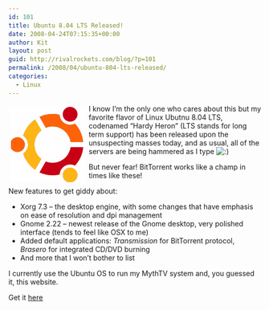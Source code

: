 ```yaml
---
id: 101
title: Ubuntu 8.04 LTS Released!
date: 2008-04-24T07:15:35+00:00
author: Kit
layout: post
guid: http://rivalrockets.com/blog/?p=101
permalink: /2008/04/ubuntu-804-lts-released/
categories:
  - Linux
---
```

<img class="alignleft alignnone size-thumbnail wp-image-103" style="float: left; margin: 5px;" title="logo-ubuntu-only" src="/content/2008/04/logo-ubuntu-only-150x150.png" alt="" width="150" height="150" />I know I&#8217;m the only one who cares about this but my favorite flavor of Linux Ubutnu 8.04 LTS, codenamed &#8220;Hardy Heron&#8221; (LTS stands for long term support) has been released upon the unsuspecting masses today, and as usual, all of the servers are being hammered as I type  <img src='http://localhost/blog/wp-includes/images/smilies/icon_smile.gif' alt=':)' class='wp-smiley' />

But never fear! BitTorrent works like a champ in times like these!

New features to get giddy about:

  * Xorg 7.3 &#8211; the desktop engine, with some changes that have emphasis on ease of resolution and dpi management
  * Gnome 2.22 &#8211; newest release of the Gnome desktop, very polished interface (tends to feel like OSX to me)
  * Added default applications: _Transmission_ for BitTorrent protocol, _Brasero_ for integrated CD/DVD burning
  * And more that I won&#8217;t bother to list

I currently use the Ubuntu OS to run my MythTV system and, you guessed it, this website.

Get it [here](http://www.ubuntu.com/getubuntu/download)